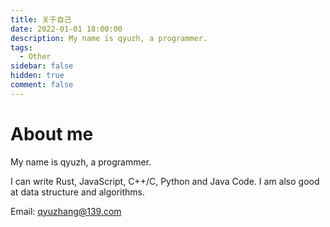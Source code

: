 ```yaml
---
title: 关于自己
date: 2022-01-01 18:00:00
description: My name is qyuzh, a programmer.
tags:
  - Other
sidebar: false
hidden: true
comment: false
---
```


# About me

My name is qyuzh, a programmer.

I can write Rust, JavaScript, C++/C, Python and Java Code. I am also good at data structure and algorithms.

Email: qyuzhang@139.com
